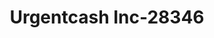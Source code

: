 ---
f_zip-code: 43713
f_state-code: OH
title: Urgentcash Inc-28346
f_phone: 740-425-4000
f_city-only: Barnesville
f_address: 113 E Main Street Barnesville
f_location-unique-id: '28346'
slug: urgentcash-inc-28346
updated-on: '2024-05-30T13:46:58.046Z'
created-on: '2024-05-30T13:36:59.803Z'
published-on: '2024-05-30T13:54:32.469Z'
f_city-state: cms/city/barnesville-oh.md
f_company: cms/company/urgentcash-inc.md
f_state: cms/state/ohio.md
layout: '[payday-loan].html'
tags: payday-loan
---